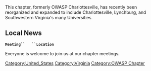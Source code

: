 This chapter, formerly OWASP Charlottesville, has recently been
reorganized and expanded to include Charlottesville, Lynchburg, and
Southwestern Virginia's many Universities.

## Local News

**`Meeting``   ``Location`**

Everyone is welcome to join us at our chapter meetings.

[Category:United_States](Category:United_States "wikilink")
[Category:Virginia](Category:Virginia "wikilink") [Category:OWASP
Chapter](Category:OWASP_Chapter "wikilink")